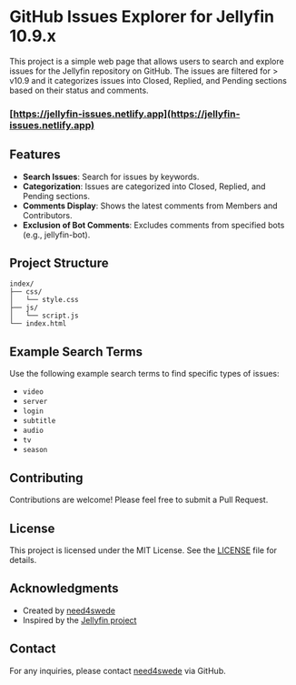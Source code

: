 
# GitHub Issues Explorer for Jellyfin 10.9.x

This project is a simple web page that allows users to search and explore issues for the Jellyfin repository on GitHub. The issues are filtered for > v10.9 and it categorizes issues into Closed, Replied, and Pending sections based on their status and comments.

### [https://jellyfin-issues.netlify.app](https://jellyfin-issues.netlify.app)

## Features

- **Search Issues**: Search for issues by keywords.
- **Categorization**: Issues are categorized into Closed, Replied, and Pending sections.
- **Comments Display**: Shows the latest comments from Members and Contributors.
- **Exclusion of Bot Comments**: Excludes comments from specified bots (e.g., jellyfin-bot).

## Project Structure

```
index/
├── css/
│   └── style.css
├── js/
│   └── script.js
└── index.html
```

## Example Search Terms

Use the following example search terms to find specific types of issues:

- `video`
- `server`
- `login`
- `subtitle`
- `audio`
- `tv`
- `season`

## Contributing

Contributions are welcome! Please feel free to submit a Pull Request.

## License

This project is licensed under the MIT License. See the [LICENSE](LICENSE) file for details.

## Acknowledgments

- Created by [need4swede](https://github.com/need4swede)
- Inspired by the [Jellyfin project](https://github.com/jellyfin)

## Contact

For any inquiries, please contact [need4swede](https://github.com/need4swede) via GitHub.
